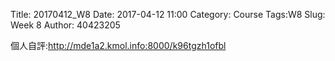 Title: 20170412_W8
Date: 2017-04-12 11:00
Category: Course
Tags:W8
Slug: Week 8
Author: 40423205

個人自評:http://mde1a2.kmol.info:8000/k96tgzh1ofbl

